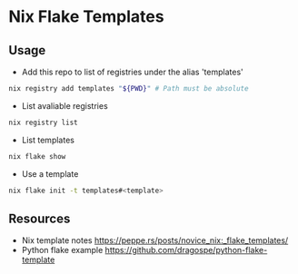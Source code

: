 # Nix Flake Templates

## Usage

- Add this repo to list of registries under the alias 'templates'

```bash
nix registry add templates "${PWD}" # Path must be absolute
```

- List avaliable registries

```bash
nix registry list
```

- List templates

```bash
nix flake show
```

- Use a template

```bash
nix flake init -t templates#<template>
```

## Resources

- Nix template notes
  https://peppe.rs/posts/novice_nix:_flake_templates/
- Python flake example
  https://github.com/dragospe/python-flake-template
